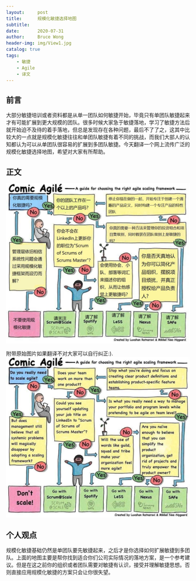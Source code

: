 ```yaml
---
layout:     post
title:      规模化敏捷选择地图
subtitle:   
date:       2020-07-31
author:     Bruce Wong
header-img: img/View1.jpg
catalog: true
tags:
    - 敏捷
    - Agile
    - 译文
---
```

## 前言
大部分敏捷培训或者资料都是从单一团队如何敏捷开始，毕竟只有单团队敏捷起来才有可能扩展到更大规模的团队。很多时候大家急于敏捷落地，学习了敏捷方法后就开始迫不及待的着手落地，但总是发现存在各种问题，最后不了了之，这其中比较大的一点就是规模化敏捷往往和单团队敏捷有着不同的挑战，而我们大部人的认知都认为可以从单团队很容易的扩展到多团队敏捷。今天翻译一个网上流传广泛的规模化敏捷选择地图，希望对大家有所帮助。  
## 正文  
![translation](/img/scrum/ChoiceScaledAgile_cn.jpg) 


附带原始图片如果翻译不对大家可以自行纠正:).  
![original](/img/scrum/ChoiceScaledAgile.jpg)

## 个人观点  
规模化敏捷基础仍然是单团队要先敏捷起来，之后才是你选择如何扩展敏捷到多团队。上面的地图主要是帮你找到适合你们公司实际情况的落地方案，是一个参考建议。但是在这之前你的组织或者团队需要对敏捷有认识，接受并理解敏捷思想。否则直接应用规模化敏捷的方案只会让你很失望。
